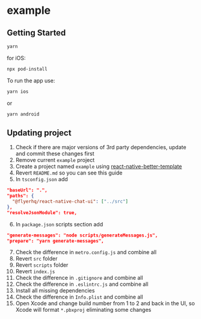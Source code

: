 # example

## Getting Started

```bash
yarn
```

for iOS:

```bash
npx pod-install
```

To run the app use:

```bash
yarn ios
```

or

```bash
yarn android
```

## Updating project

1. Check if there are major versions of 3rd party dependencies, update and commit these changes first
2. Remove current `example` project
3. Create a project named `example` using [react-native-better-template](https://github.com/demchenkoalex/react-native-better-template)
4. Revert `README.md` so you can see this guide
5. In `tsconfig.json` add

```json
"baseUrl": ".",
"paths": {
  "@flyerhq/react-native-chat-ui": ["../src"]
},
"resolveJsonModule": true,
```

6. In `package.json` scripts section add

```json
"generate-messages": "node scripts/generateMessages.js",
"prepare": "yarn generate-messages",
```

7. Check the difference in `metro.config.js` and combine all
8. Revert `src` folder
9. Revert `scripts` folder
10. Revert `index.js`
11. Check the difference in `.gitignore` and combine all
12. Check the difference in `.eslintrc.js` and combine all
13. Install all missing dependencies
14. Check the difference in `Info.plist` and combine all
15. Open Xcode and change build number from 1 to 2 and back in the UI, so Xcode will format `*.pbxproj` eliminating some changes
